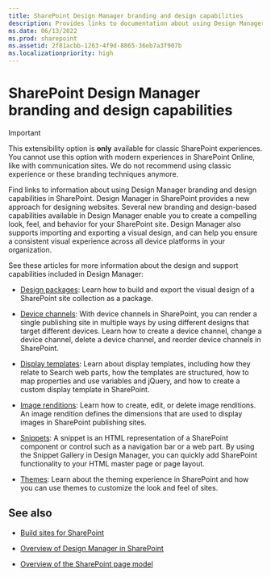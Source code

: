 ```yaml
---
title: SharePoint Design Manager branding and design capabilities
description: Provides links to documentation about using Design Manager's branding and design capabilities in SharePoint.
ms.date: 06/13/2022
ms.prod: sharepoint
ms.assetid: 2f81acbb-1263-4f9d-8865-36eb7a3f907b
ms.localizationpriority: high
---
```



# SharePoint Design Manager branding and design capabilities

> [!IMPORTANT] 
> This extensibility option is **only** available for classic SharePoint experiences. You cannot use this option with modern experiences in SharePoint Online, like with communication sites. We do not recommend using classic experience or these branding techniques anymore.

Find links to information about using Design Manager branding and design capabilities in SharePoint.
Design Manager in SharePoint provides a new approach for designing websites. Several new branding and design-based capabilities available in Design Manager enable you to create a compelling look, feel, and behavior for your SharePoint site. Design Manager also supports importing and exporting a visual design, and can help you ensure a consistent visual experience across all device platforms in your organization.
  
    
    

See these articles for more information about the design and support capabilities included in Design Manager:
-  [Design packages](sharepoint-design-manager-design-packages.md): Learn how to build and export the visual design of a SharePoint site collection as a package.
    
  
-  [Device channels](sharepoint-design-manager-device-channels.md): With device channels in SharePoint, you can render a single publishing site in multiple ways by using different designs that target different devices. Learn how to create a device channel, change a device channel, delete a device channel, and reorder device channels in SharePoint.
    
  
-  [Display templates](sharepoint-design-manager-display-templates.md): Learn about display templates, including how they relate to Search web parts, how the templates are structured, how to map properties and use variables and jQuery, and how to create a custom display template in SharePoint.
    
  
-  [Image renditions](sharepoint-design-manager-image-renditions.md): Learn how to create, edit, or delete image renditions. An image rendition defines the dimensions that are used to display images in SharePoint publishing sites.
    
  
-  [Snippets](sharepoint-design-manager-snippets.md): A snippet is an HTML representation of a SharePoint component or control such as a navigation bar or a web part. By using the Snippet Gallery in Design Manager, you can quickly add SharePoint functionality to your HTML master page or page layout.
    
  
-  [Themes](themes-overview-for-sharepoint.md): Learn about the theming experience in SharePoint and how you can use themes to customize the look and feel of sites.
    
  

## See also
<a name="bk_addresources"> </a>


-  [Build sites for SharePoint](build-sites-for-sharepoint.md)
    
  
-  [Overview of Design Manager in SharePoint](overview-of-design-manager-in-sharepoint.md)
    
  
-  [Overview of the SharePoint page model](overview-of-the-sharepoint-page-model.md)
    
  

